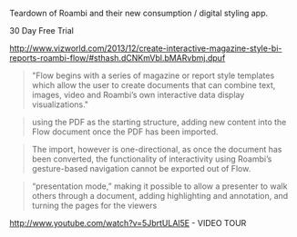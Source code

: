 Teardown of Roambi and their new consumption / digital styling app. 

30 Day Free Trial

http://www.vizworld.com/2013/12/create-interactive-magazine-style-bi-reports-roambi-flow/#sthash.dCNKmVbl.bMARvbmj.dpuf

> "Flow begins with a series of magazine or report style templates which allow the user to create documents that can combine text, images, video and Roambi’s own interactive data display visualizations."

> using the PDF as the starting structure, adding new content into the Flow document once the PDF has been imported. 

> The import, however is one-directional, as once the document has been converted, the functionality of interactivity using Roambi’s gesture-based navigation cannot be exported out of Flow.

> “presentation mode,” making it possible to allow a presenter to walk others through a document, adding highlighting and annotation, and turning the pages for the viewers

http://www.youtube.com/watch?v=5JbrtULAl5E - VIDEO TOUR